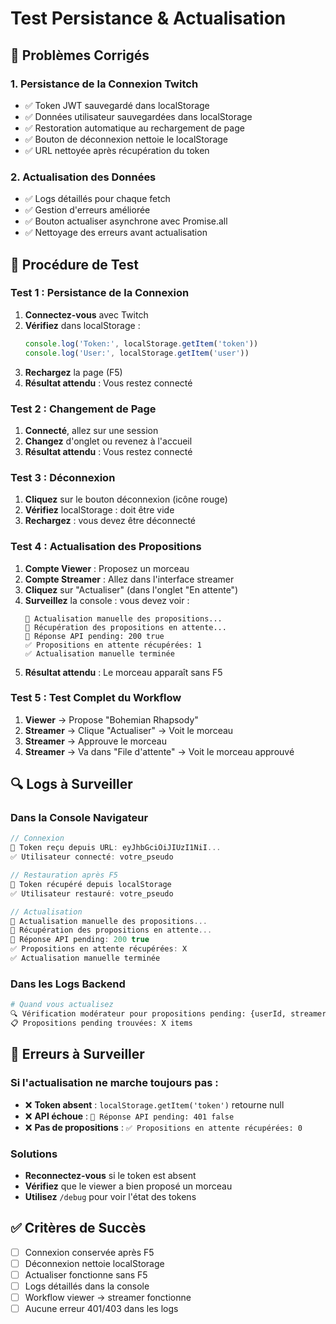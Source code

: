 # Test Persistance & Actualisation

## 🎯 Problèmes Corrigés

### 1. **Persistance de la Connexion Twitch**
- ✅ Token JWT sauvegardé dans localStorage
- ✅ Données utilisateur sauvegardées dans localStorage
- ✅ Restoration automatique au rechargement de page
- ✅ Bouton de déconnexion nettoie le localStorage
- ✅ URL nettoyée après récupération du token

### 2. **Actualisation des Données**
- ✅ Logs détaillés pour chaque fetch
- ✅ Gestion d'erreurs améliorée
- ✅ Bouton actualiser asynchrone avec Promise.all
- ✅ Nettoyage des erreurs avant actualisation

## 🧪 Procédure de Test

### Test 1 : Persistance de la Connexion
1. **Connectez-vous** avec Twitch
2. **Vérifiez** dans localStorage :
   ```javascript
   console.log('Token:', localStorage.getItem('token'))
   console.log('User:', localStorage.getItem('user'))
   ```
3. **Rechargez** la page (F5)
4. **Résultat attendu** : Vous restez connecté

### Test 2 : Changement de Page
1. **Connecté**, allez sur une session
2. **Changez** d'onglet ou revenez à l'accueil
3. **Résultat attendu** : Vous restez connecté

### Test 3 : Déconnexion
1. **Cliquez** sur le bouton déconnexion (icône rouge)
2. **Vérifiez** localStorage : doit être vide
3. **Rechargez** : vous devez être déconnecté

### Test 4 : Actualisation des Propositions
1. **Compte Viewer** : Proposez un morceau
2. **Compte Streamer** : Allez dans l'interface streamer
3. **Cliquez** sur "Actualiser" (dans l'onglet "En attente")
4. **Surveillez** la console : vous devez voir :
   ```
   🔄 Actualisation manuelle des propositions...
   🔄 Récupération des propositions en attente...
   📡 Réponse API pending: 200 true
   ✅ Propositions en attente récupérées: 1
   ✅ Actualisation manuelle terminée
   ```
5. **Résultat attendu** : Le morceau apparaît sans F5

### Test 5 : Test Complet du Workflow
1. **Viewer** → Propose "Bohemian Rhapsody"
2. **Streamer** → Clique "Actualiser" → Voit le morceau
3. **Streamer** → Approuve le morceau
4. **Streamer** → Va dans "File d'attente" → Voit le morceau approuvé

## 🔍 Logs à Surveiller

### Dans la Console Navigateur
```javascript
// Connexion
🔐 Token reçu depuis URL: eyJhbGciOiJIUzI1NiI...
✅ Utilisateur connecté: votre_pseudo

// Restauration après F5
🔐 Token récupéré depuis localStorage
✅ Utilisateur restauré: votre_pseudo

// Actualisation
🔄 Actualisation manuelle des propositions...
🔄 Récupération des propositions en attente...
📡 Réponse API pending: 200 true
✅ Propositions en attente récupérées: X
✅ Actualisation manuelle terminée
```

### Dans les Logs Backend
```bash
# Quand vous actualisez
🔍 Vérification modérateur pour propositions pending: {userId, streamerId, isModerator}
📋 Propositions pending trouvées: X items
```

## 🚨 Erreurs à Surveiller

### Si l'actualisation ne marche toujours pas :
- ❌ **Token absent** : `localStorage.getItem('token')` retourne null
- ❌ **API échoue** : `📡 Réponse API pending: 401 false`
- ❌ **Pas de propositions** : `✅ Propositions en attente récupérées: 0`

### Solutions
- **Reconnectez-vous** si le token est absent
- **Vérifiez** que le viewer a bien proposé un morceau
- **Utilisez** `/debug` pour voir l'état des tokens

## ✅ Critères de Succès

- [ ] Connexion conservée après F5
- [ ] Déconnexion nettoie localStorage  
- [ ] Actualiser fonctionne sans F5
- [ ] Logs détaillés dans la console
- [ ] Workflow viewer → streamer fonctionne
- [ ] Aucune erreur 401/403 dans les logs 